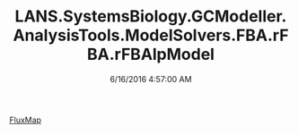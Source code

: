﻿---
title: LANS.SystemsBiology.GCModeller.AnalysisTools.ModelSolvers.FBA.rFBA.rFBAlpModel
date: 6/16/2016 4:57:00 AM
---

[FluxMap](T-LANS.SystemsBiology.GCModeller.AnalysisTools.ModelSolvers.FBA.rFBA.rFBAlpModel.FluxMap.html)
